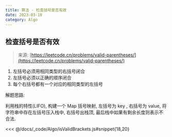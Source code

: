 ```yaml
---
title: 算法 - 检查括号是否有效
date: 2023-03-18
category: Algo
---
```


## 检查括号是否有效

> 来源: [https://leetcode.cn/problems/valid-parentheses/](https://leetcode.cn/problems/valid-parentheses/)

1. 左括号必须用相同类型的右括号闭合
2. 左括号必须以正确的顺序闭合
3. 每个右括号都有一个对应的相同类型的左括号

解题思路:

利用栈的特性(LIFO), 构建一个 Map 括号映射, 左括号为 key , 右括号为 value, 将字符串中存在左括号压入栈中, 右括号出栈顶, 最后栈中如果有剩余长度则表示不合法.

<<< @/docs/_code/Algo/isValidBrackets.js#snippet{18,20}
